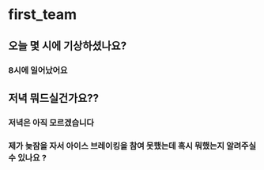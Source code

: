 # first_team
## 오늘 몇 시에 기상하셨나요?
### 8시에 일어났어요
## 저녁 뭐드실건가요??

### 저녁은 아직 모르겠습니다
### 제가 늦잠을 자서 아이스 브레이킹을 참여 못했는데 혹시 뭐했는지 알려주실 수 있나요 ?
